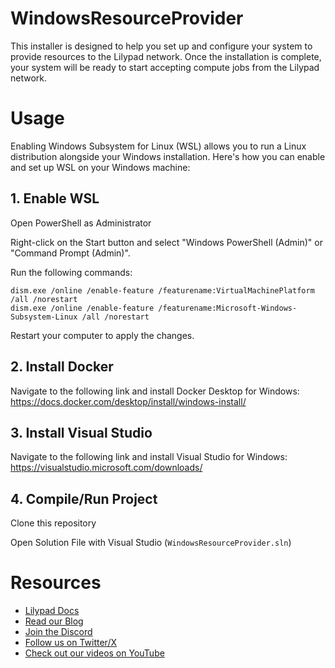 # WindowsResourceProvider
This installer is designed to help you set up and configure your system to provide resources to the Lilypad network. Once the installation is complete, your system will be ready to start accepting compute jobs from the Lilypad network.

# Usage
Enabling Windows Subsystem for Linux (WSL) allows you to run a Linux distribution alongside your Windows installation. Here's how you can enable and set up WSL on your Windows machine:

## 1. Enable WSL
Open PowerShell as Administrator

Right-click on the Start button and select "Windows PowerShell (Admin)" or "Command Prompt (Admin)".

Run the following commands:

```
dism.exe /online /enable-feature /featurename:VirtualMachinePlatform /all /norestart
dism.exe /online /enable-feature /featurename:Microsoft-Windows-Subsystem-Linux /all /norestart
```

Restart your computer to apply the changes.

## 2. Install Docker
Navigate to the following link and install Docker Desktop for Windows:
https://docs.docker.com/desktop/install/windows-install/

## 3. Install Visual Studio
Navigate to the following link and install Visual Studio for Windows:
https://visualstudio.microsoft.com/downloads/

## 4. Compile/Run Project
Clone this repository

Open Solution File with Visual Studio (`WindowsResourceProvider.sln`)

# Resources
- [Lilypad Docs](https://docs.lilypad.tech/lilypad)
- [Read our Blog](https://lilypad.team/blog)
- [Join the Discord](https://lilypad.team/discord)
- [Follow us on Twitter/X](https://lilypad.team/x)
- [Check out our videos on YouTube](https://lilypad.team/youtube)

